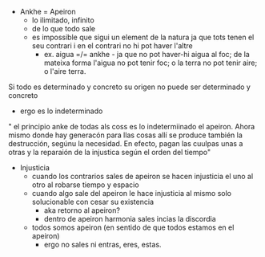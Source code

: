 - Ankhe = Apeiron
	- lo ilimitado, infinito
	- de lo que todo sale
	- es impossible que sigui un element de la natura ja que tots tenen el seu contrari i en el contrari no hi pot haver l'altre
		- ex. aigua =/= ankhe -  ja que no pot haver-hi aigua al foc; de la mateixa forma l'aigua no pot tenir foc; o la terra no pot tenir aire;  o l'aire terra.

Si todo es determinado y concreto su origen no puede ser determinado y concreto
- ergo es lo indeterminado

" el principio anke de todas als coss es lo indetermiinado el apeiron. Ahora mismo donde hay generacón para llas cosas allí se produce también la destrucción, segúnu la necesidad. En efecto, pagan las cuulpas unas a otras y la reparaión de la injustica según el orden del tiempo"

- Injusticia 
	- cuando los contrarios sales de apeiron se hacen injusticia el uno al otro al robarse tiempo y espacio 
	- cuando algo sale del apeiron le hace injusticia al mismo solo solucionable con cesar su existencia
		- aka retorno al apeiron?
		- dentro de apeiron harmonia sales incias la discordia
	- todos somos apeiron (en sentido de que todos estamos en el apeiron)
		- ergo no sales ni entras, eres, estas.